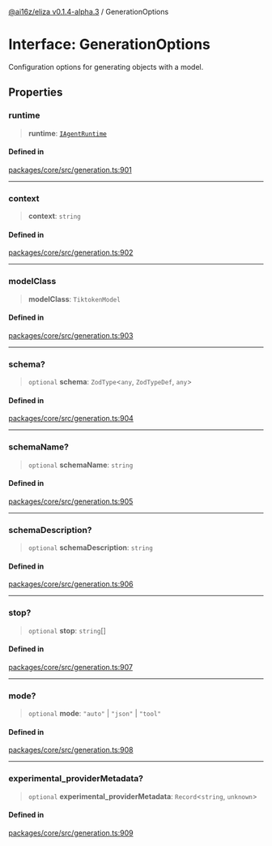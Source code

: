 [@ai16z/eliza v0.1.4-alpha.3](../index.md) / GenerationOptions

# Interface: GenerationOptions

Configuration options for generating objects with a model.

## Properties

### runtime

> **runtime**: [`IAgentRuntime`](IAgentRuntime.md)

#### Defined in

[packages/core/src/generation.ts:901](https://github.com/ai16z/eliza/blob/main/packages/core/src/generation.ts#L901)

***

### context

> **context**: `string`

#### Defined in

[packages/core/src/generation.ts:902](https://github.com/ai16z/eliza/blob/main/packages/core/src/generation.ts#L902)

***

### modelClass

> **modelClass**: `TiktokenModel`

#### Defined in

[packages/core/src/generation.ts:903](https://github.com/ai16z/eliza/blob/main/packages/core/src/generation.ts#L903)

***

### schema?

> `optional` **schema**: `ZodType`\<`any`, `ZodTypeDef`, `any`\>

#### Defined in

[packages/core/src/generation.ts:904](https://github.com/ai16z/eliza/blob/main/packages/core/src/generation.ts#L904)

***

### schemaName?

> `optional` **schemaName**: `string`

#### Defined in

[packages/core/src/generation.ts:905](https://github.com/ai16z/eliza/blob/main/packages/core/src/generation.ts#L905)

***

### schemaDescription?

> `optional` **schemaDescription**: `string`

#### Defined in

[packages/core/src/generation.ts:906](https://github.com/ai16z/eliza/blob/main/packages/core/src/generation.ts#L906)

***

### stop?

> `optional` **stop**: `string`[]

#### Defined in

[packages/core/src/generation.ts:907](https://github.com/ai16z/eliza/blob/main/packages/core/src/generation.ts#L907)

***

### mode?

> `optional` **mode**: `"auto"` \| `"json"` \| `"tool"`

#### Defined in

[packages/core/src/generation.ts:908](https://github.com/ai16z/eliza/blob/main/packages/core/src/generation.ts#L908)

***

### experimental\_providerMetadata?

> `optional` **experimental\_providerMetadata**: `Record`\<`string`, `unknown`\>

#### Defined in

[packages/core/src/generation.ts:909](https://github.com/ai16z/eliza/blob/main/packages/core/src/generation.ts#L909)
